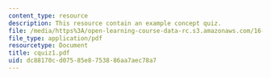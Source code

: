 ```yaml
---
content_type: resource
description: This resource contain an example concept quiz.
file: /media/https%3A/open-learning-course-data-rc.s3.amazonaws.com/16-540-internal-flows-in-turbomachines-spring-2006/dc88170cd07585e8753886aa7aec78a7_cquiz1.pdf
file_type: application/pdf
resourcetype: Document
title: cquiz1.pdf
uid: dc88170c-d075-85e8-7538-86aa7aec78a7
---
```

